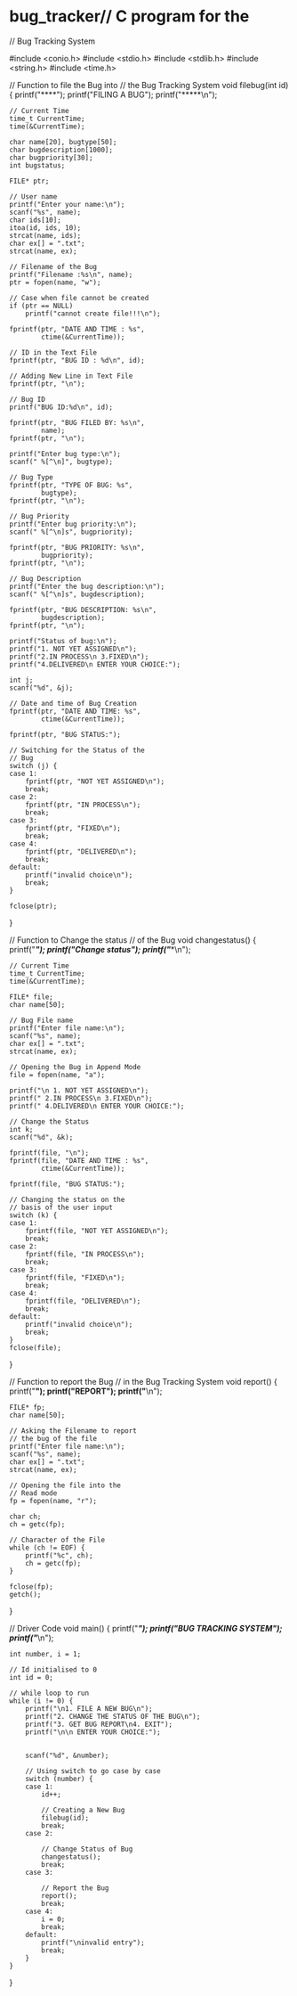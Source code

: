 # bug_tracker// C program for the
// Bug Tracking System

#include <conio.h>
#include <stdio.h>
#include <stdlib.h>
#include <string.h>
#include <time.h>

// Function to file the Bug into
// the Bug Tracking System
void filebug(int id)
{
	printf("****");
	printf("FILING A BUG");
	printf("*****\n");

	// Current Time
	time_t CurrentTime;
	time(&CurrentTime);

	char name[20], bugtype[50];
	char bugdescription[1000];
	char bugpriority[30];
	int bugstatus;

	FILE* ptr;

	// User name
	printf("Enter your name:\n");
	scanf("%s", name);
	char ids[10];
	itoa(id, ids, 10);
	strcat(name, ids);
	char ex[] = ".txt";
	strcat(name, ex);

	// Filename of the Bug
	printf("Filename :%s\n", name);
	ptr = fopen(name, "w");

	// Case when file cannot be created
	if (ptr == NULL)
		printf("cannot create file!!!\n");

	fprintf(ptr, "DATE AND TIME : %s",
			ctime(&CurrentTime));

	// ID in the Text File
	fprintf(ptr, "BUG ID : %d\n", id);

	// Adding New Line in Text File
	fprintf(ptr, "\n");

	// Bug ID
	printf("BUG ID:%d\n", id);

	fprintf(ptr, "BUG FILED BY: %s\n",
			name);
	fprintf(ptr, "\n");

	printf("Enter bug type:\n");
	scanf(" %[^\n]", bugtype);

	// Bug Type
	fprintf(ptr, "TYPE OF BUG: %s",
			bugtype);
	fprintf(ptr, "\n");

	// Bug Priority
	printf("Enter bug priority:\n");
	scanf(" %[^\n]s", bugpriority);

	fprintf(ptr, "BUG PRIORITY: %s\n",
			bugpriority);
	fprintf(ptr, "\n");

	// Bug Description
	printf("Enter the bug description:\n");
	scanf(" %[^\n]s", bugdescription);

	fprintf(ptr, "BUG DESCRIPTION: %s\n",
			bugdescription);
	fprintf(ptr, "\n");

	printf("Status of bug:\n");
	printf("1. NOT YET ASSIGNED\n");
	printf("2.IN PROCESS\n 3.FIXED\n");
	printf("4.DELIVERED\n ENTER YOUR CHOICE:");

	int j;
	scanf("%d", &j);

	// Date and time of Bug Creation
	fprintf(ptr, "DATE AND TIME: %s",
			ctime(&CurrentTime));

	fprintf(ptr, "BUG STATUS:");

	// Switching for the Status of the
	// Bug
	switch (j) {
	case 1:
		fprintf(ptr, "NOT YET ASSIGNED\n");
		break;
	case 2:
		fprintf(ptr, "IN PROCESS\n");
		break;
	case 3:
		fprintf(ptr, "FIXED\n");
		break;
	case 4:
		fprintf(ptr, "DELIVERED\n");
		break;
	default:
		printf("invalid choice\n");
		break;
	}

	fclose(ptr);
}

// Function to Change the status
// of the Bug
void changestatus()
{
	printf("*****");
	printf("Change status");
	printf("******\n");

	// Current Time
	time_t CurrentTime;
	time(&CurrentTime);

	FILE* file;
	char name[50];

	// Bug File name
	printf("Enter file name:\n");
	scanf("%s", name);
	char ex[] = ".txt";
	strcat(name, ex);

	// Opening the Bug in Append Mode
	file = fopen(name, "a");

	printf("\n 1. NOT YET ASSIGNED\n");
	printf(" 2.IN PROCESS\n 3.FIXED\n");
	printf(" 4.DELIVERED\n ENTER YOUR CHOICE:");

	// Change the Status
	int k;
	scanf("%d", &k);

	fprintf(file, "\n");
	fprintf(file, "DATE AND TIME : %s",
			ctime(&CurrentTime));

	fprintf(file, "BUG STATUS:");

	// Changing the status on the
	// basis of the user input
	switch (k) {
	case 1:
		fprintf(file, "NOT YET ASSIGNED\n");
		break;
	case 2:
		fprintf(file, "IN PROCESS\n");
		break;
	case 3:
		fprintf(file, "FIXED\n");
		break;
	case 4:
		fprintf(file, "DELIVERED\n");
		break;
	default:
		printf("invalid choice\n");
		break;
	}
	fclose(file);
}

// Function to report the Bug
// in the Bug Tracking System
void report()
{
	printf("****");
	printf("REPORT");
	printf("****\n");

	FILE* fp;
	char name[50];

	// Asking the Filename to report
	// the bug of the file
	printf("Enter file name:\n");
	scanf("%s", name);
	char ex[] = ".txt";
	strcat(name, ex);

	// Opening the file into the
	// Read mode
	fp = fopen(name, "r");

	char ch;
	ch = getc(fp);

	// Character of the File
	while (ch != EOF) {
		printf("%c", ch);
		ch = getc(fp);
	}

	fclose(fp);
	getch();
}

// Driver Code
void main()
{
	printf("*****");
	printf("BUG TRACKING SYSTEM");
	printf("*****\n");

	int number, i = 1;

	// Id initialised to 0
	int id = 0;

	// while loop to run
	while (i != 0) {
		printf("\n1. FILE A NEW BUG\n");
		printf("2. CHANGE THE STATUS OF THE BUG\n");
		printf("3. GET BUG REPORT\n4. EXIT");
		printf("\n\n ENTER YOUR CHOICE:");


		scanf("%d", &number);

		// Using switch to go case by case
		switch (number) {
		case 1:
			id++;

			// Creating a New Bug
			filebug(id);
			break;
		case 2:

			// Change Status of Bug
			changestatus();
			break;
		case 3:

			// Report the Bug
			report();
			break;
		case 4:
			i = 0;
			break;
		default:
			printf("\ninvalid entry");
			break;
		}
	}
}
